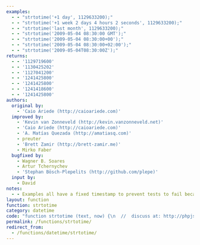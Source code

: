 ```yaml
---
examples:
  - - "strtotime('+1 day', 1129633200);"
  - - "strtotime('+1 week 2 days 4 hours 2 seconds', 1129633200);"
  - - "strtotime('last month', 1129633200);"
  - - "strtotime('2009-05-04 08:30:00 GMT');"
  - - "strtotime('2009-05-04 08:30:00+00');"
  - - "strtotime('2009-05-04 08:30:00+02:00');"
  - - "strtotime('2009-05-04T08:30:00Z');"
returns:
  - - '1129719600'
  - - '1130425202'
  - - '1127041200'
  - - '1241425800'
  - - '1241425800'
  - - '1241418600'
  - - '1241425800'
authors:
  original by:
    - 'Caio Ariede (http://caioariede.com)'
  improved by:
    - 'Kevin van Zonneveld (http://kevin.vanzonneveld.net)'
    - 'Caio Ariede (http://caioariede.com)'
    - 'A. Matías Quezada (http://amatiasq.com)'
    - preuter
    - 'Brett Zamir (http://brett-zamir.me)'
    - Mirko Faber
  bugfixed by:
    - Wagner B. Soares
    - Artur Tchernychev
    - 'Stephan Bösch-Plepelits (http://github.com/plepe)'
  input by:
    - David
notes:
  - - Examples all have a fixed timestamp to prevent tests to fail because of variable time(zones)
layout: function
function: strtotime
category: datetime
code: "function strtotime (text, now) {\n  //  discuss at: http://phpjs.org/functions/strtotime/\n  //     version: 1109.2016\n  // original by: Caio Ariede (http://caioariede.com)\n  // improved by: Kevin van Zonneveld (http://kevin.vanzonneveld.net)\n  // improved by: Caio Ariede (http://caioariede.com)\n  // improved by: A. Matías Quezada (http://amatiasq.com)\n  // improved by: preuter\n  // improved by: Brett Zamir (http://brett-zamir.me)\n  // improved by: Mirko Faber\n  //    input by: David\n  // bugfixed by: Wagner B. Soares\n  // bugfixed by: Artur Tchernychev\n  // bugfixed by: Stephan Bösch-Plepelits (http://github.com/plepe)\n  //        note: Examples all have a fixed timestamp to prevent tests to fail because of variable time(zones)\n  //   example 1: strtotime('+1 day', 1129633200);\n  //   returns 1: 1129719600\n  //   example 2: strtotime('+1 week 2 days 4 hours 2 seconds', 1129633200);\n  //   returns 2: 1130425202\n  //   example 3: strtotime('last month', 1129633200);\n  //   returns 3: 1127041200\n  //   example 4: strtotime('2009-05-04 08:30:00 GMT');\n  //   returns 4: 1241425800\n  //   example 5: strtotime('2009-05-04 08:30:00+00');\n  //   returns 5: 1241425800\n  //   example 6: strtotime('2009-05-04 08:30:00+02:00');\n  //   returns 6: 1241418600\n  //   example 7: strtotime('2009-05-04T08:30:00Z');\n  //   returns 7: 1241425800\n\n  var parsed, match, today, year, date, days, ranges, len, times, regex, i, fail = false\n\n  if (!text) {\n    return fail\n  }\n\n  // Unecessary spaces\n  text = text.replace(/^\\s+|\\s+$/g, '')\n    .replace(/\\s{2,}/g, ' ')\n    .replace(/[\\t\\r\\n]/g, '')\n    .toLowerCase()\n\n  // in contrast to php, js Date.parse function interprets:\n  // dates given as yyyy-mm-dd as in timezone: UTC,\n  // dates with \".\" or \"-\" as MDY instead of DMY\n  // dates with two-digit years differently\n  // etc...etc...\n  // ...therefore we manually parse lots of common date formats\n  match = text.match(\n    /^(\\d{1,4})([\\-\\.\\/\\:])(\\d{1,2})([\\-\\.\\/\\:])(\\d{1,4})(?:\\s(\\d{1,2}):(\\d{2})?:?(\\d{2})?)?(?:\\s([A-Z]+)?)?$/)\n\n  if (match && match[2] === match[4]) {\n    if (match[1] > 1901) {\n      switch (match[2]) {\n        case '-':\n          {\n          // YYYY-M-D\n            if (match[3] > 12 || match[5] > 31) {\n              return fail\n            }\n\n            return new Date(match[1], parseInt(match[3], 10) - 1, match[5],\n            match[6] || 0, match[7] || 0, match[8] || 0, match[9] || 0) / 1000\n          }\n        case '.':\n          {\n          // YYYY.M.D is not parsed by strtotime()\n            return fail\n          }\n        case '/':\n          {\n          // YYYY/M/D\n            if (match[3] > 12 || match[5] > 31) {\n              return fail\n            }\n\n            return new Date(match[1], parseInt(match[3], 10) - 1, match[5],\n            match[6] || 0, match[7] || 0, match[8] || 0, match[9] || 0) / 1000\n          }\n      }\n    } else if (match[5] > 1901) {\n      switch (match[2]) {\n        case '-':\n          {\n          // D-M-YYYY\n            if (match[3] > 12 || match[1] > 31) {\n              return fail\n            }\n\n            return new Date(match[5], parseInt(match[3], 10) - 1, match[1],\n            match[6] || 0, match[7] || 0, match[8] || 0, match[9] || 0) / 1000\n          }\n        case '.':\n          {\n          // D.M.YYYY\n            if (match[3] > 12 || match[1] > 31) {\n              return fail\n            }\n\n            return new Date(match[5], parseInt(match[3], 10) - 1, match[1],\n            match[6] || 0, match[7] || 0, match[8] || 0, match[9] || 0) / 1000\n          }\n        case '/':\n          {\n          // M/D/YYYY\n            if (match[1] > 12 || match[3] > 31) {\n              return fail\n            }\n\n            return new Date(match[5], parseInt(match[1], 10) - 1, match[3],\n            match[6] || 0, match[7] || 0, match[8] || 0, match[9] || 0) / 1000\n          }\n      }\n    } else {\n      switch (match[2]) {\n        case '-':\n          {\n          // YY-M-D\n            if (match[3] > 12 || match[5] > 31 || (match[1] < 70 && match[1] > 38)) {\n              return fail\n            }\n\n            year = match[1] >= 0 && match[1] <= 38 ? +match[1] + 2000 : match[1]\n            return new Date(year, parseInt(match[3], 10) - 1, match[5],\n            match[6] || 0, match[7] || 0, match[8] || 0, match[9] || 0) / 1000\n          }\n        case '.':\n          {\n          // D.M.YY or H.MM.SS\n            if (match[5] >= 70) {\n            // D.M.YY\n              if (match[3] > 12 || match[1] > 31) {\n                return fail\n              }\n\n              return new Date(match[5], parseInt(match[3], 10) - 1, match[1],\n              match[6] || 0, match[7] || 0, match[8] || 0, match[9] || 0) / 1000\n            }\n            if (match[5] < 60 && !match[6]) {\n            // H.MM.SS\n              if (match[1] > 23 || match[3] > 59) {\n                return fail\n              }\n\n              today = new Date()\n              return new Date(today.getFullYear(), today.getMonth(), today.getDate(),\n              match[1] || 0, match[3] || 0, match[5] || 0, match[9] || 0) / 1000\n            }\n\n          // invalid format, cannot be parsed\n            return fail\n          }\n        case '/':\n          {\n          // M/D/YY\n            if (match[1] > 12 || match[3] > 31 || (match[5] < 70 && match[5] > 38)) {\n              return fail\n            }\n\n            year = match[5] >= 0 && match[5] <= 38 ? +match[5] + 2000 : match[5]\n            return new Date(year, parseInt(match[1], 10) - 1, match[3],\n            match[6] || 0, match[7] || 0, match[8] || 0, match[9] || 0) / 1000\n          }\n        case ':':\n          {\n          // HH:MM:SS\n            if (match[1] > 23 || match[3] > 59 || match[5] > 59) {\n              return fail\n            }\n\n            today = new Date()\n            return new Date(today.getFullYear(), today.getMonth(), today.getDate(),\n            match[1] || 0, match[3] || 0, match[5] || 0) / 1000\n          }\n      }\n    }\n  }\n\n  // other formats and \"now\" should be parsed by Date.parse()\n  if (text === 'now') {\n    return now === null || isNaN(now) ? new Date()\n      .getTime() / 1000 | 0 : now | 0\n  }\n  if (!isNaN(parsed = Date.parse(text))) {\n    return parsed / 1000 | 0\n  }\n  // Browsers != Chrome have problems parsing ISO 8601 date strings, as they do\n  // not accept lower case characters, space, or shortened time zones.\n  // Therefore, fix these problems and try again.\n  // Examples:\n  //   2015-04-15 20:33:59+02\n  //   2015-04-15 20:33:59z\n  //   2015-04-15t20:33:59+02:00\n  if (match = text.match(\n      /^([0-9]{4}-[0-9]{2}-[0-9]{2})[ t]([0-9]{2}:[0-9]{2}:[0-9]{2}(\\.[0-9]+)?)([\\+-][0-9]{2}(:[0-9]{2})?|z)/)) {\n    // fix time zone information\n    if (match[4] == 'z') {\n      match[4] = 'Z'\n    } else if (match[4].match(/^([\\+-][0-9]{2})$/)) {\n      match[4] = match[4] + ':00'\n    }\n\n    if (!isNaN(parsed = Date.parse(match[1] + 'T' + match[2] + match[4]))) {\n      return parsed / 1000 | 0\n    }\n  }\n\n  date = now ? new Date(now * 1000) : new Date()\n  days = {\n    'sun': 0,\n    'mon': 1,\n    'tue': 2,\n    'wed': 3,\n    'thu': 4,\n    'fri': 5,\n    'sat': 6\n  }\n  ranges = {\n    'yea': 'FullYear',\n    'mon': 'Month',\n    'day': 'Date',\n    'hou': 'Hours',\n    'min': 'Minutes',\n    'sec': 'Seconds'\n  }\n\n  function lastNext (type, range, modifier) {\n    var diff, day = days[range]\n\n    if (typeof day !== 'undefined') {\n      diff = day - date.getDay()\n\n      if (diff === 0) {\n        diff = 7 * modifier\n      } else if (diff > 0 && type === 'last') {\n        diff -= 7\n      } else if (diff < 0 && type === 'next') {\n        diff += 7\n      }\n\n      date.setDate(date.getDate() + diff)\n    }\n  }\n\n  function process (val) {\n    var splt = val.split(' '), // Todo: Reconcile this with regex using \\s, taking into account browser issues with split and regexes\n      type = splt[0],\n      range = splt[1].substring(0, 3),\n      typeIsNumber = /\\d+/.test(type),\n      ago = splt[2] === 'ago',\n      num = (type === 'last' ? -1 : 1) * (ago ? -1 : 1)\n\n    if (typeIsNumber) {\n      num *= parseInt(type, 10)\n    }\n\n    if (ranges.hasOwnProperty(range) && !splt[1].match(/^mon(day|\\.)?$/i)) {\n      return date['set' + ranges[range]](date['get' + ranges[range]]() + num)\n    }\n\n    if (range === 'wee') {\n      return date.setDate(date.getDate() + (num * 7))\n    }\n\n    if (type === 'next' || type === 'last') {\n      lastNext(type, range, num)\n    } else if (!typeIsNumber) {\n      return false\n    }\n\n    return true\n  }\n\n  times = '(years?|months?|weeks?|days?|hours?|minutes?|min|seconds?|sec' +\n    '|sunday|sun\\\\.?|monday|mon\\\\.?|tuesday|tue\\\\.?|wednesday|wed\\\\.?' +\n    '|thursday|thu\\\\.?|friday|fri\\\\.?|saturday|sat\\\\.?)'\n  regex = '([+-]?\\\\d+\\\\s' + times + '|' + '(last|next)\\\\s' + times + ')(\\\\sago)?'\n\n  match = text.match(new RegExp(regex, 'gi'))\n  if (!match) {\n    return fail\n  }\n\n  for (i = 0, len = match.length; i < len; i++) {\n    if (!process(match[i])) {\n      return fail\n    }\n  }\n\n  // ECMAScript 5 only\n  // if (!match.every(process))\n  //    return false;\n\n  return (date.getTime() / 1000)\n}\n"
permalink: /functions/strtotime/
redirect_from:
  - /functions/datetime/strtotime/
---
```


<!-- WARNING! This file is auto generated by `npm run web:inject`, do not edit by hand -->
